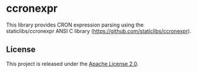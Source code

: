 # ccronexpr

This library provides CRON expression parsing using the staticlibs/ccronexpr ANSI C library (https://github.com/staticlibs/ccronexpr).

## License

This project is released under the [Apache License 2.0](http://www.apache.org/licenses/LICENSE-2.0).
